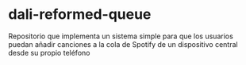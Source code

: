 # dali-reformed-queue
Repositorio que implementa un sistema simple para que los usuarios puedan añadir canciones a la cola de Spotify de un dispositivo central desde su propio teléfono
